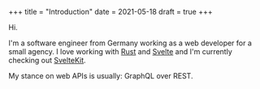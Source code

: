 +++
title = "Introduction"
date = 2021-05-18
draft = true
+++

Hi.

I'm a software engineer from Germany working as a web developer for a small agency. I love working with [Rust](https://rust-lang.org) and [Svelte](https://svelte.dev) and I'm currently checking out [SvelteKit](https://kit.svelte.dev).

My stance on web APIs is usually: GraphQL over REST.
